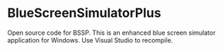# BlueScreenSimulatorPlus
Open source code for BSSP. This is an enhanced blue screen simulator application for Windows. Use Visual Studio to recompile.
